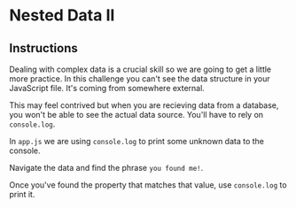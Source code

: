 # Nested Data II

## Instructions

Dealing with complex data is a crucial skill so we are going to get a little more practice. In this challenge you can't see the data structure in your JavaScript file. It's coming from somewhere external. 

This may feel contrived but when you are recieving data from a database, you won't be able to see the actual data source. You'll have to rely on `console.log`. 

In `app.js` we are using `console.log` to print some unknown data to the console. 

Navigate the data and find the phrase `you found me!`.

Once you've found the property that matches that value, use `console.log` to print it.
